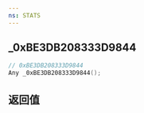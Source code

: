 ```yaml
---
ns: STATS
---
```

## _0xBE3DB208333D9844

```c
// 0xBE3DB208333D9844
Any _0xBE3DB208333D9844();
```


## 返回值
